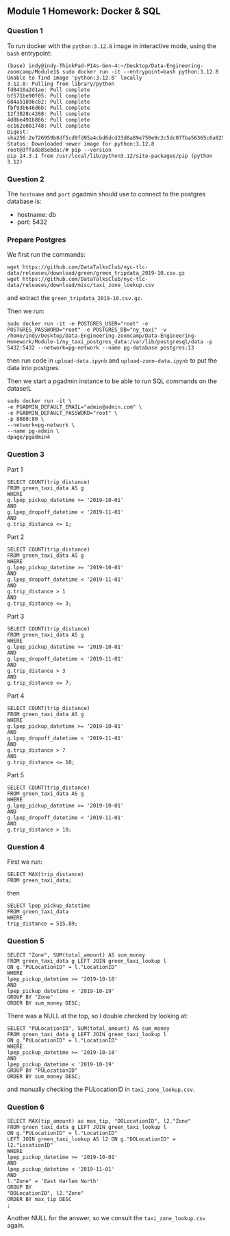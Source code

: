 ## Module 1 Homework: Docker & SQL

### Question 1
To run docker with the `python:3.12.8` image in interactive mode, using the `bash` entrypoint:
```
(base) indy@indy-ThinkPad-P14s-Gen-4:~/Desktop/Data-Engineering-zoomcamp/Module1$ sudo docker run -it --entrypoint=bash python:3.12.8
Unable to find image 'python:3.12.8' locally
3.12.8: Pulling from library/python
fd0410a2d1ae: Pull complete 
bf571be90f05: Pull complete 
684a51896c82: Pull complete 
fbf93b646d6b: Pull complete 
12f3828c4288: Pull complete 
4d8be491b866: Pull complete 
ec162e081748: Pull complete 
Digest: sha256:2e726959b8df5cd9fd95a4cbd6dcd23d8a89e750e9c2c5dc077ba56365c6a925
Status: Downloaded newer image for python:3.12.8
root@3ffada85ebda:/# pip --version
pip 24.3.1 from /usr/local/lib/python3.12/site-packages/pip (python 3.12)
```

### Question 2
The `hostname` and `port` pgadmin should use to connect to the postgres database is:
- hostname: db
- port: 5432

### Prepare Postgres
We first run the commands:
```
wget https://github.com/DataTalksClub/nyc-tlc-data/releases/download/green/green_tripdata_2019-10.csv.gz
wget https://github.com/DataTalksClub/nyc-tlc-data/releases/download/misc/taxi_zone_lookup.csv
```
and extract the `green_tripdata_2019-10.csv.gz`.

Then we run:
```
sudo docker run -it -e POSTGRES_USER="root" -e POSTGRES_PASSWORD="root" -e POSTGRES_DB="ny_taxi" -v /home/indy/Desktop/Data-Engineering-zoomcamp/Data-Engineering-Homework/Module-1/ny_taxi_postgres_data:/var/lib/postgresql/data -p 5432:5432 --network=pg-network --name pg-database postgres:13
```
then run code in `upload-data.ipynb` and `upload-zone-data.ipynb` to put the data into postgres.

Then we start a pgadmin instance to be able to run SQL commands on the datasetL
```
sudo docker run -it \
-e PGADMIN_DEFAULT_EMAIL="admin@admin.com" \
-e PGADMIN_DEFAULT_PASSWORD="root" \
-p 8080:80 \
--network=pg-network \
--name pg-admin \
dpage/pgadmin4
```


### Question 3
Part 1
```
SELECT COUNT(trip_distance)
FROM green_taxi_data AS g
WHERE 
g.lpep_pickup_datetime >= '2019-10-01'
AND
g.lpep_dropoff_datetime < '2019-11-01'
AND
g.trip_distance <= 1;
```

Part 2
```
SELECT COUNT(trip_distance)
FROM green_taxi_data AS g
WHERE 
g.lpep_pickup_datetime >= '2019-10-01'
AND
g.lpep_dropoff_datetime < '2019-11-01'
AND
g.trip_distance > 1
AND
g.trip_distance <= 3;
```

Part 3
```
SELECT COUNT(trip_distance)
FROM green_taxi_data AS g
WHERE 
g.lpep_pickup_datetime >= '2019-10-01'
AND
g.lpep_dropoff_datetime < '2019-11-01'
AND
g.trip_distance > 3
AND
g.trip_distance <= 7;
```

Part 4
```
SELECT COUNT(trip_distance)
FROM green_taxi_data AS g
WHERE 
g.lpep_pickup_datetime >= '2019-10-01'
AND
g.lpep_dropoff_datetime < '2019-11-01'
AND
g.trip_distance > 7
AND
g.trip_distance <= 10;
```

Part 5
```
SELECT COUNT(trip_distance)
FROM green_taxi_data AS g
WHERE 
g.lpep_pickup_datetime >= '2019-10-01'
AND
g.lpep_dropoff_datetime < '2019-11-01'
AND
g.trip_distance > 10;
```

### Question 4
First we run:
```
SELECT MAX(trip_distance)
FROM green_taxi_data;
```
then
```
SELECT lpep_pickup_datetime
FROM green_taxi_data
WHERE
trip_distance = 515.89;
```

### Question 5
```
SELECT "Zone", SUM(total_amount) AS sum_money
FROM green_taxi_data g LEFT JOIN green_taxi_lookup l
ON g."PULocationID" = l."LocationID"
WHERE
lpep_pickup_datetime >= '2019-10-18'
AND
lpep_pickup_datetime < '2019-10-19'
GROUP BY "Zone"
ORDER BY sum_money DESC;
```

There was a NULL at the top, so I double checked by looking at:
```
SELECT "PULocationID", SUM(total_amount) AS sum_money
FROM green_taxi_data g LEFT JOIN green_taxi_lookup l
ON g."PULocationID" = l."LocationID"
WHERE
lpep_pickup_datetime >= '2019-10-18'
AND
lpep_pickup_datetime < '2019-10-19'
GROUP BY "PULocationID"
ORDER BY sum_money DESC;
```
and manually checking the PULocationID in `taxi_zone_lookup.csv`.

### Question 6
```
SELECT MAX(tip_amount) as max_tip, "DOLocationID", l2."Zone"
FROM green_taxi_data g LEFT JOIN green_taxi_lookup l
ON g."PULocationID" = l."LocationID" 
LEFT JOIN green_taxi_lookup AS l2 ON g."DOLocationID" = l2."LocationID"
WHERE
lpep_pickup_datetime >= '2019-10-01'
AND
lpep_pickup_datetime < '2019-11-01'
AND
l."Zone" = 'East Harlem North'
GROUP BY
"DOLocationID", l2."Zone"
ORDER BY max_tip DESC
;
```

Another NULL for the answer, so we consult the `taxi_zone_lookup.csv` again.

